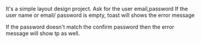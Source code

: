 It's a simple layout design project.
Ask for the user email,password
If the user name or email/ password is empty, toast will shows the error message

If the password doesn't match the confirm password then the error message will show tp as well.
